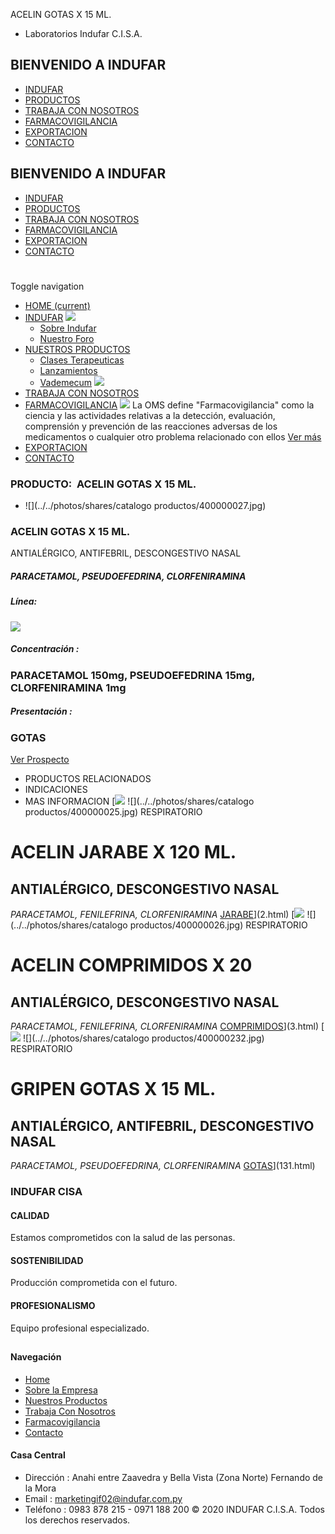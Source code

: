 ACELIN GOTAS X 15 ML.
- Laboratorios Indufar C.I.S.A.
## BIENVENIDO A INDUFAR
* [INDUFAR](4.html#)
* [PRODUCTOS](4.html#)
* [TRABAJA CON NOSOTROS](4.html#)
* [FARMACOVIGILANCIA](4.html#)
* [EXPORTACION](4.html#)
* [CONTACTO](4.html#)
## BIENVENIDO A INDUFAR
* [INDUFAR](../../index.html)
* [PRODUCTOS](../../productos.html)
* [TRABAJA CON NOSOTROS](../../trabaja_con_nosotros.html)
* [FARMACOVIGILANCIA](../../farmacovigilancia.html)
* [EXPORTACION](../../exportacion.html)
* [CONTACTO](../../contacto.html)
# 
Toggle navigation
* [HOME (current)](../../index.html)
* [INDUFAR](4.html#) 
  [![ ](../../photos/shares/Sistema/Menu/indufar_menul.jpg)](../../institucional.html)
  - [Sobre Indufar](../../institucional.html)
  - [Nuestro Foro](../../blog.html)
* [NUESTROS PRODUCTOS](4.html#) 
  - [Clases Terapeuticas](../clases_terapeuticas.html)
  - [Lanzamientos](../lanzamientos.html)
  - [Vademecum](../../productos.html)
  [![ ](../../photos/shares/Sistema/Menu/productos.png)](../../productos.html)
* [TRABAJA CON NOSOTROS](../../trabaja_con_nosotros.html)
* [FARMACOVIGILANCIA](4.html#) 
  [![ ](../../photos/shares/Sistema/Menu/TUBOS.png)](../../farmacovigilancia.html)
  La OMS define "Farmacovigilancia" como la ciencia y las actividades relativas a la detección, evaluación, comprensión y prevención de las reacciones adversas de los medicamentos o cualquier otro problema relacionado con ellos
  [Ver más](../../farmacovigilancia.html)
* [EXPORTACION](../../exportacion.html)
* [CONTACTO](../../contacto.html)
### PRODUCTO:  ACELIN GOTAS X 15 ML.
* ![](../../photos/shares/catalogo productos/400000027.jpg)
### **ACELIN GOTAS X 15 ML.**
ANTIALÉRGICO, ANTIFEBRIL, DESCONGESTIVO NASAL
##### **PARACETAMOL, PSEUDOEFEDRINA, CLORFENIRAMINA**
##### **Línea:**
[![](../../photos/shares/Laboratorios/lab_indufar.png)](../linea/1.html)
##### **Concentración :**
### PARACETAMOL 150mg, PSEUDOEFEDRINA 15mg, CLORFENIRAMINA 1mg
##### **Presentación :**
### GOTAS
[Ver Prospecto](https://www.indufar.com.py/files/shares/prospectos/400000027.pdf)
* PRODUCTOS RELACIONADOS
* INDICACIONES
* MAS INFORMACION
[![](../../photos/shares/Laboratorios/lab_indufar.png)
![](../../photos/shares/catalogo productos/400000025.jpg)
RESPIRATORIO
# ACELIN JARABE X 120 ML.
## ANTIALÉRGICO, DESCONGESTIVO NASAL
*PARACETAMOL, FENILEFRINA, CLORFENIRAMINA*
[JARABE](4.html#)](2.html)
[![](../../photos/shares/Laboratorios/lab_indufar.png)
![](../../photos/shares/catalogo productos/400000026.jpg)
RESPIRATORIO
# ACELIN COMPRIMIDOS X 20
## ANTIALÉRGICO, DESCONGESTIVO NASAL
*PARACETAMOL, FENILEFRINA, CLORFENIRAMINA*
[COMPRIMIDOS](4.html#)](3.html)
[![](../../photos/shares/Laboratorios/lab_medical.png)
![](../../photos/shares/catalogo productos/400000232.jpg)
RESPIRATORIO
# GRIPEN GOTAS X 15 ML.
## ANTIALÉRGICO, ANTIFEBRIL, DESCONGESTIVO NASAL
*PARACETAMOL, PSEUDOEFEDRINA, CLORFENIRAMINA*
[GOTAS](4.html#)](131.html)
### INDUFAR CISA
#### CALIDAD
Estamos comprometidos con la salud de las personas.
#### SOSTENIBILIDAD
Producción comprometida con el futuro.
#### PROFESIONALISMO
Equipo profesional especializado.
## 
#### Navegación
* [Home](../../index.html)
* [Sobre la Empresa](../../institucional.html)
* [Nuestros Productos](../../productos.html)
* [Trabaja Con Nosotros](../../trabaja_con_nosotros.html)
* [Farmacovigilancia](../../farmacovigilancia.html)
* [Contacto](../../contacto.html)
#### Casa Central
* Dirección : Anahi entre Zaavedra y Bella Vista (Zona Norte) Fernando de la Mora
* Email : [marketingif02@indufar.com.py](mailto:marketingif02@indufar.com.py)
* Teléfono : 0983 878 215 - 0971 188 200
© 2020 INDUFAR C.I.S.A. Todos los derechos reservados.
